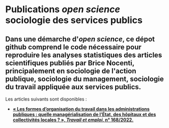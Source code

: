 # Publications _open science_ sociologie des services publics

## Dans une démarche d'_open science_, ce dépot github comprend le code nécessaire pour reproduire les analyses statistiques des articles scientifiques publiés par Brice Nocenti, principalement en sociologie de l'action publique, sociologie du management, sociologie du travail appliquée aux services publics.

Les articles suivants sont disponibles : 

- [**« Les formes d’organisation du travail dans les administrations publiques : quelle managérialisation de l’État, des hôpitaux et des collectivités locales ? », _Travail et emploi_, n° 168/2022.**](https://github.com/BriceNocenti/socio_public_services/blob/main/2024_OrgaTravailAdminPub/2024_OrgaTravailAdminPub.html)


